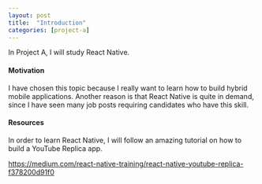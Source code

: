 ```yaml
---
layout: post
title:  "Introduction"
categories: [project-a]
---
```


In Project A, I will study React Native.

#### Motivation

I have chosen this topic because I really want to learn how to build hybrid mobile applications. Another reason is that React Native is quite in demand, since I have seen many job posts requiring candidates who have this skill.

#### Resources

In order to learn React Native, I will follow an amazing tutorial on how to build a YouTube Replica app.

https://medium.com/react-native-training/react-native-youtube-replica-f378200d91f0
